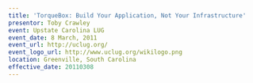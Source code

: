 ```yaml
---
title: 'TorqueBox: Build Your Application, Not Your Infrastructure'
presentor: Toby Crawley
event: Upstate Carolina LUG
event_date: 8 March, 2011
event_url: http://uclug.org/
event_logo_url: http://www.uclug.org/wikilogo.png
location: Greenville, South Carolina
effective_date: 20110308
---
```


